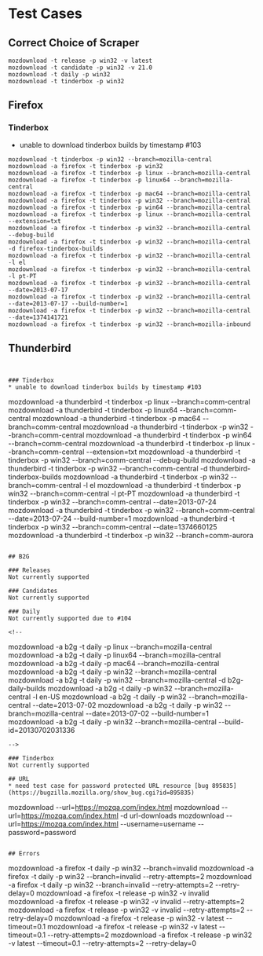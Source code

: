 # Test Cases

## Correct Choice of Scraper
```
mozdownload -t release -p win32 -v latest
mozdownload -t candidate -p win32 -v 21.0
mozdownload -t daily -p win32
mozdownload -t tinderbox -p win32
```

## Firefox


### Tinderbox
* unable to download tinderbox builds by timestamp #103

```
mozdownload -t tinderbox -p win32 --branch=mozilla-central
mozdownload -a firefox -t tinderbox -p win32
mozdownload -a firefox -t tinderbox -p linux --branch=mozilla-central
mozdownload -a firefox -t tinderbox -p linux64 --branch=mozilla-central
mozdownload -a firefox -t tinderbox -p mac64 --branch=mozilla-central
mozdownload -a firefox -t tinderbox -p win32 --branch=mozilla-central
mozdownload -a firefox -t tinderbox -p win64 --branch=mozilla-central
mozdownload -a firefox -t tinderbox -p linux --branch=mozilla-central --extension=txt
mozdownload -a firefox -t tinderbox -p win32 --branch=mozilla-central --debug-build
mozdownload -a firefox -t tinderbox -p win32 --branch=mozilla-central -d firefox-tinderbox-builds
mozdownload -a firefox -t tinderbox -p win32 --branch=mozilla-central -l el
mozdownload -a firefox -t tinderbox -p win32 --branch=mozilla-central -l pt-PT
mozdownload -a firefox -t tinderbox -p win32 --branch=mozilla-central --date=2013-07-17
mozdownload -a firefox -t tinderbox -p win32 --branch=mozilla-central --date=2013-07-17 --build-number=1
mozdownload -a firefox -t tinderbox -p win32 --branch=mozilla-central --date=1374141721
mozdownload -a firefox -t tinderbox -p win32 --branch=mozilla-inbound
```

## Thunderbird

```


### Tinderbox
* unable to download tinderbox builds by timestamp #103

```
mozdownload -a thunderbird -t tinderbox -p linux --branch=comm-central
mozdownload -a thunderbird -t tinderbox -p linux64 --branch=comm-central
mozdownload -a thunderbird -t tinderbox -p mac64 --branch=comm-central
mozdownload -a thunderbird -t tinderbox -p win32 --branch=comm-central
mozdownload -a thunderbird -t tinderbox -p win64 --branch=comm-central
mozdownload -a thunderbird -t tinderbox -p linux --branch=comm-central --extension=txt
mozdownload -a thunderbird -t tinderbox -p win32 --branch=comm-central --debug-build
mozdownload -a thunderbird -t tinderbox -p win32 --branch=comm-central -d thunderbird-tinderbox-builds
mozdownload -a thunderbird -t tinderbox -p win32 --branch=comm-central -l el
mozdownload -a thunderbird -t tinderbox -p win32 --branch=comm-central -l pt-PT
mozdownload -a thunderbird -t tinderbox -p win32 --branch=comm-central --date=2013-07-24
mozdownload -a thunderbird -t tinderbox -p win32 --branch=comm-central --date=2013-07-24 --build-number=1
mozdownload -a thunderbird -t tinderbox -p win32 --branch=comm-central --date=1374660125
mozdownload -a thunderbird -t tinderbox -p win32 --branch=comm-aurora
```

## B2G

### Releases
Not currently supported

### Candidates
Not currently supported

### Daily
Not currently supported due to #104

<!--
```
mozdownload -a b2g -t daily -p linux --branch=mozilla-central
mozdownload -a b2g -t daily -p linux64 --branch=mozilla-central
mozdownload -a b2g -t daily -p mac64 --branch=mozilla-central
mozdownload -a b2g -t daily -p win32 --branch=mozilla-central
mozdownload -a b2g -t daily -p win32 --branch=mozilla-central -d b2g-daily-builds
mozdownload -a b2g -t daily -p win32 --branch=mozilla-central -l en-US
mozdownload -a b2g -t daily -p win32 --branch=mozilla-central --date=2013-07-02
mozdownload -a b2g -t daily -p win32 --branch=mozilla-central --date=2013-07-02 --build-number=1
mozdownload -a b2g -t daily -p win32 --branch=mozilla-central --build-id=20130702031336
```
-->

### Tinderbox
Not currently supported

## URL
* need test case for password protected URL resource [bug 895835](https://bugzilla.mozilla.org/show_bug.cgi?id=895835)

```
mozdownload --url=https://mozqa.com/index.html
mozdownload --url=https://mozqa.com/index.html -d url-downloads
mozdownload --url=https://mozqa.com/index.html --username=username --password=password
```

## Errors
```
mozdownload -a firefox -t daily -p win32 --branch=invalid
mozdownload -a firefox -t daily -p win32 --branch=invalid --retry-attempts=2
mozdownload -a firefox -t daily -p win32 --branch=invalid --retry-attempts=2 --retry-delay=0
mozdownload -a firefox -t release -p win32 -v invalid
mozdownload -a firefox -t release -p win32 -v invalid --retry-attempts=2
mozdownload -a firefox -t release -p win32 -v invalid --retry-attempts=2 --retry-delay=0
mozdownload -a firefox -t release -p win32 -v latest --timeout=0.1
mozdownload -a firefox -t release -p win32 -v latest --timeout=0.1 --retry-attempts=2
mozdownload -a firefox -t release -p win32 -v latest --timeout=0.1 --retry-attempts=2 --retry-delay=0
```
